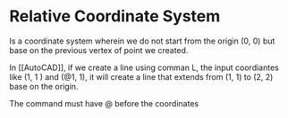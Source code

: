 # Relative Coordinate System
Is a coordinate system wherein  we do not start from the origin (0, 0) but base on the previous vertex of point we created. 

In [[AutoCAD]], if we create a line using comman L, the input coordiantes like (1, 1 ) and (@1, 1), it will create a line that extends from (1, 1) to (2, 2) base on the origin.

The command must have @ before the coordinates